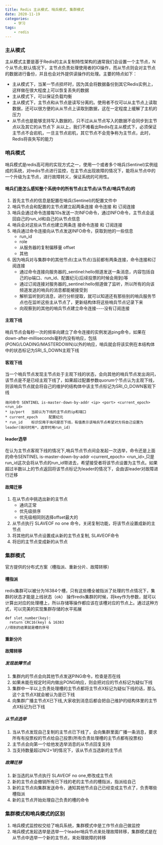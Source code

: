 ```yaml
---
title: Redis 主从模式、哨兵模式、集群模式
date: 2020-11-19
categories:
	- 学习
tags:
    - redis
---
```


### 主从模式
主从模式主要是基于Redis的主从复制特性架构的通常我们会设置一个主节点，N个从节点;默认情况下，主节点负责处理使用者的IO操作，而从节点则会对主节点的数据进行备份，并且也会对外提供读操作的处理。主要的特点如下：
* 主从模式下，当某一节点损坏时，因为其会将数据备份到其它Redis实例上，这样做在很大程度上可以恢复丢失的数据
* 主从模式下，可以保证负载均衡
* 主从模式下，主节点和从节点是读写分离的。使用者不仅可以从主节点上读取数据，还可以很方便的从从节点上读取到数据，这在一定程度上缓解了主机的压力
* 从节点也是能够支持写入数据的，只不过从从节点写入的数据不会同步到主节点以及其它的从节点下
从以上，我们不难看出Redis在主从模式下，必须保证主节点不会宕机，一旦主节点宕机，其它节点不会竞争称为主节点，此时，Redis将丧失写的能力

### 哨兵模式
哨兵模式是redis高可用的实现方式之一，使用一个或者多个哨兵(Sentinel)实例组成的系统，对redis节点进行监控，在主节点出现故障的情况下，能将从节点中的一个升级为主节点，进行故障转义，保证系统的可用性。

#### 哨兵们是怎么感知整个系统中的所有节点(主节点/从节点/哨兵节点)的
1. 首先主节点的信息是配置在哨兵(Sentinel)的配置文件中
2. 哨兵节点会和配置的主节点建立起两条连接 命令连接 和 订阅连接
3. 哨兵会通过命令连接每10s发送一次INFO命令，通过INFO命令，主节点会返回自己的run_id和自己的从节点信息
4. 哨兵会对这些从节点也建立两条连 接命令连接 和 订阅连接
5. 哨兵通过命令连接向从节点发送INFO命令，获取到他的一些信息
    * run_id
    * role
    * 从服务器的复制偏移量 offset
    * 其他
6. 因为哨兵对与集群中的其他节点(主从节点)当前都有两条连接，命令连接和订阅连接
    * 通过命令连接向服务器的_sentinel:hello频道发送一条消息，内容包括自己的ip端口、run_id、配置纪元(后续投票的时候会用到)等
    * 通过订阅连接对服务器的_sentinel:hello频道做了监听，所以所有的向该频道发送的哨兵的消息都能被接受到
    * 解析监听到的消息，进行分析提取，就可以知道还有那些别的哨兵服务节点也在监听这些主从节点了，更新结构体将这些哨兵节点记录下来
    * 向观察到的其他的哨兵节点建立命令连接----没有订阅连接

#### 主观下线
哨兵节点会每秒一次的频率向建立了命令连接的实例发送ping命令，如果在down-after-milliseconds毫秒内没有响应，包括(PONG/LOADING/MASTERDOWN)以外的响应，哨兵就会将该实例在本结构体中的状态标记为SRI_S_DOWN主观下线

#### 客观下线
当一个哨兵节点发现主节点处于主观下线的状态，会向其他的哨兵节点发出询问，该节点是不是已经主观下线了，如果超过配置参数quorum个节点认为主观下线，则该哨兵节点就会将自己的维护的结构体中该主节点标记为SRI_O_DOWN客观下线
```
询问命令 SENTINEL is-master-down-by-addr <ip> <port> <current_epoch> <run_id>
* ip/port   当前认为下线的主节点的ip和端口
* current_epoch     配置纪元
* run_id    标识仅用于询问是否下线，有值表示该哨兵节点希望对方将自己设置为leader(询问时用*，选举时用run_id)
```

#### leader选举
在认为主节点客观下线的情况下,哨兵节点节点间会发起一次选举，命令还是上面的命令SENTINEL is-master-down-by-addr <ip> <port> <current_epoch> <run_id>,只是run_id这次会将从节点的run_id带进去，希望接受者将该节点设置为主节点。如果超过半数以上的节点返回将该节点标记为leader的情况下，会由该leader对故障进行迁移

#### 故障迁移
1. 在从节点中挑选出新的主节点
    * 通讯正常
    * 优先级排序
    * 优先级相同则选择offset最大的
2. 从节点执行 SLAVEOF no one 命令，关闭复制功能，将该节点设置成新的主节点
3. 将其他的从节点设置成从新的主节点复制, SLAVEOF命令
4. 将旧的主节点变成新的从节点

### 集群模式
官方提供的分布式方案（槽指派、重新分片、故障转移）

#### 槽指派
redis集群可以被分为16384个槽，只有这些槽全被指派了处理的节点情况下，集群的状态才能是上线状态（ok）
操作redis集群的时候，将key作为参数，就可以计算出对应的处理槽上，所以存储等操作都应该在该槽对应的节点上。通过这种方式，可以完美的实现集群存储的水平拓展
```
def slot_number(key):
  return CRC16(key) & 16383
//得到的结果就是槽的序号
```

#### 重新分片

#### 故障转移

##### 发现故障节点
1. 集群内的节点会向其他节点发送PING命令，检查是否在线
2. 如果未能在规定时间内做出PONG响应，则会把对应的节点标记为疑似下线
3. 集群中一半以上负责处理槽的主节点都将主节点X标记为疑似下线的话，那么这个主节点X就会被认为是已下线
4. 向集群广播主节点X已下线,大家收到消息后都会把自己维护的结构体里的主节点X标记为已下线

##### 从节点选举
1. 当从节点发现自己复制的主节点已下线了，会向集群里面广播一条消息，要求所有有投票权的节点给自己投票(所有负责处理槽的主节点都有投票权)
2. 主节点会向第一个给他发选举消息的从节点回复支持
3. 当支持数量超过N/2+1的情况下，该从节点当选新的主节点

##### 故障迁移
1. 新当选的从节点执行 SLAVEOF no one,修改成主节点
2. 新的主节点会撤销所有已下线的老的主节点的槽指派，指派给自己
3. 新的主节点向集群发送命令，通知其他节点自己已经变成主节点了，负责哪些槽指派
4. 新的主节点开始处理自己负责的槽的命令

### 集群模式和哨兵模式的区别
1. 哨兵模式监控权交给了哨兵系统，集群模式中是工作节点自己做监控
2. 哨兵模式发起选举是选举一个leader哨兵节点来处理故障转移，集群模式是在从节点中选举一个新的主节点，来处理故障的转移